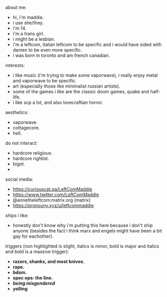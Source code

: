 about me:
- hi, i'm maddie.
- i use she/they.
- i'm 14.
- i'm a trans girl.
- i might be a lesbian.
- i'm a leftcom, italian leftcom to be specific and i would have sided with damen to be even more specific.
- i was born in toronto and am french canadian.

interests:
- i like music (i'm trying to make some vaporwave), i really enjoy metal and vaporwave to be specific.
- art (especially those like minimalist russian artists).
- some of the games i like are the classic doom games, quake and half-life.
- i like scp a lot, and also lovecraftian horror.

aesthetics:
- vaporwave.
- cottagecore.
- hell.

do not interact:
- hardcore religious.
- hardcore rightist.
- bigot.
- 

social media:
- https://curiouscat.qa/LeftComMaddie
- https://www.twitter.com/LeftComMaddie
- @annetheleftcom:matrix.org (matrix)
- https://pronouny.xyz/u/leftcommaddie

ships i like:
- honestly don't know why i'm putting this here because i don't ship anyone (besides the fact i think marx and engels might have been a bit gay for eachother).

triggers (non highlighted is slight, italics is minor, bold is major and italics and bold is a massive trigger):
- **razors, shanks, and most knives.**
- **rape.**
- **bdsm.**
- **spec ops: the line.**
- ***being misgendered***
- **yelling**
